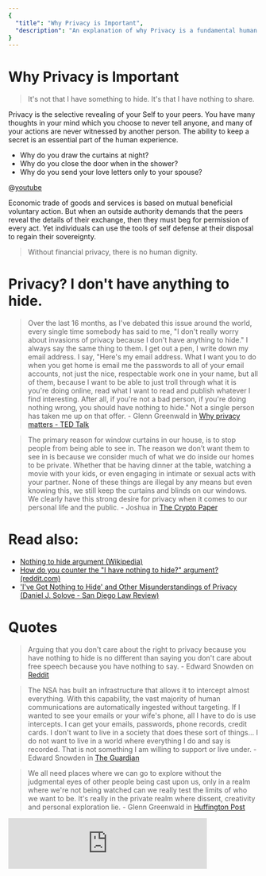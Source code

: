 ```yaml
---
{
  "title": "Why Privacy is Important",
  "description": "An explanation of why Privacy is a fundamental human right, and why financial privacy is worth fighting for. This is the Wasabi documentation, an archive of knowledge about the open-source, non-custodial and privacy-focused Bitcoin wallet for desktop."
}
---
```


# Why Privacy is Important

> It's not that I have something to hide.
It's that I have nothing to share.

Privacy is the selective revealing of your Self to your peers.
You have many thoughts in your mind which you choose to never tell anyone, and many of your actions are never witnessed by another person.
The ability to keep a secret is an essential part of the human experience.

- Why do you draw the curtains at night?
- Why do you close the door when in the shower?
- Why do you send your love letters only to your spouse?

@[youtube](laem7G6LPAM)

Economic trade of goods and services is based on mutual beneficial voluntary action.
But when an outside authority demands that the peers reveal the details of their exchange, then they must beg for permission of every act.
Yet individuals can use the tools of self defense at their disposal to regain their sovereignty.

> Without financial privacy, there is no human dignity.

# Privacy? I don't have anything to hide.

> Over the last 16 months, as I've debated this issue around the world, every single time somebody has said to me, "I don't really worry about invasions of privacy because I don't have anything to hide."
I always say the same thing to them. I get out a pen, I write down my email address.
I say, "Here's my email address.
What I want you to do when you get home is email me the passwords to all of your email accounts, not just the nice, respectable work one in your name, but all of them, because I want to be able to just troll through what it is you're doing online, read what I want to read and publish whatever I find interesting.
After all, if you're not a bad person, if you're doing nothing wrong, you should have nothing to hide."
Not a single person has taken me up on that offer. - Glenn Greenwald in [Why privacy matters - TED Talk](https://www.ted.com/talks/glenn_greenwald_why_privacy_matters)

> The primary reason for window curtains in our house, is to stop people from being able to see in.
The reason we don’t want them to see in is because we consider much of what we do inside our homes to be private.
Whether that be having dinner at the table, watching a movie with your kids, or even engaging in intimate or sexual acts with your partner.
None of these things are illegal by any means but even knowing this, we still keep the curtains and blinds on our windows.
We clearly have this strong desire for privacy when it comes to our personal life and the public. - Joshua in [The Crypto Paper](https://github.com/cryptoseb/CryptoPaper#let-me-explain-further)

# Read also:
- [Nothing to hide argument (Wikipedia)](https://en.wikipedia.org/wiki/Nothing_to_hide_argument)
- [How do you counter the "I have nothing to hide?" argument? (reddit.com)](https://www.reddit.com/r/privacy/comments/3hynvp/how_do_you_counter_the_i_have_nothing_to_hide/)
- ['I've Got Nothing to Hide' and Other Misunderstandings of Privacy (Daniel J. Solove - San Diego Law Review)](https://papers.ssrn.com/sol3/papers.cfm?abstract_id=998565)

# Quotes
> Arguing that you don't care about the right to privacy because you have nothing to hide is no different than saying you don't care about free speech because you have nothing to say. - Edward Snowden on [Reddit](https://www.reddit.com/r/IAmA/comments/36ru89/just_days_left_to_kill_mass_surveillance_under/crglgh2)

> The NSA has built an infrastructure that allows it to intercept almost everything.
With this capability, the vast majority of human communications are automatically ingested without targeting.
If I wanted to see your emails or your wife's phone, all I have to do is use intercepts.
I can get your emails, passwords, phone records, credit cards.
I don't want to live in a society that does these sort of things...
I do not want to live in a world where everything I do and say is recorded.
That is not something I am willing to support or live under. - Edward Snowden in [The Guardian](https://www.theguardian.com/world/2013/jun/09/nsa-whistleblower-edward-snowden-why)

> We all need places where we can go to explore without the judgmental eyes of other people being cast upon us, only in a realm where we're not being watched can we really test the limits of who we want to be.
It's really in the private realm where dissent, creativity and personal exploration lie. - Glenn Greenwald in [Huffington Post](https://www.huffingtonpost.com/2014/06/20/glenn-greenwald-privacy_n_5509704.html)

<iframe src="https://anchor.fm/podcast-8f267c0/embed/episodes/Privacy-Matters-with-Max-Hillebrand-BEC008-e3e0qt/a-abhd5q" height="102px" width="400px" frameborder="0" scrolling="no"></iframe>
